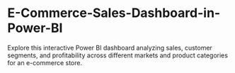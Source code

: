 # E-Commerce-Sales-Dashboard-in-Power-BI
Explore this interactive Power BI dashboard analyzing sales, customer segments, and profitability across different markets and product categories for an e-commerce store.
